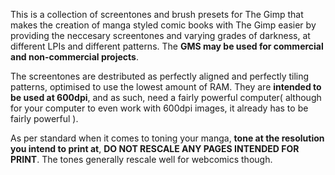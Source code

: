 This is a collection of screentones and brush presets for The Gimp that makes the creation of manga styled comic books with The Gimp easier by providing the neccesary screentones and varying grades of darkness, at different LPIs and different patterns. The **GMS may be used for commercial and non-commercial projects**.

The screentones are destributed as perfectly aligned and perfectly tiling patterns, optimised to use the lowest amount of RAM. They are **intended to be used at 600dpi**, and as such, need a fairly powerful computer( although for your computer to even work with 600dpi images, it already has to be fairly powerful ).

As per standard when it comes to toning your manga, **tone at the resolution you intend to print at**, **DO NOT RESCALE ANY PAGES INTENDED FOR PRINT**. The tones generally rescale well for webcomics though.